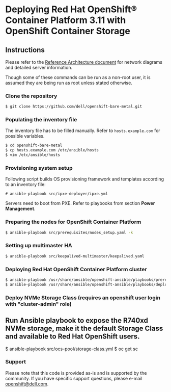 # Deploying Red Hat OpenShift® Container Platform 3.11 with OpenShift Container Storage

## Instructions
Please refer to the [Reference Architecture document](https://dellemc.com/openshift/xxx) for network diagrams and detailed server information.

Though some of these commands can be run as a non-root user, it is assumed they are being run as root unless stated otherwise.

### Clone the repository
```bash
$ git clone https://github.com/dell/openshift-bare-metal.git
```

### Populating the inventory file
The inventory file has to be filled manually.
Refer to `hosts.example.com` for possible variables.

```bash
$ cd openshift-bare-metal
$ cp hosts.example.com /etc/ansible/hosts
$ vim /etc/ansible/hosts
```
### Provisioning system setup
Following script builds OS provisioning framework and templates according to an inventory file:
```
# ansible-playbook src/ipxe-deployer/ipxe.yml
```
Servers need to boot from PXE.
Refer to playbooks from section **Power Management**.

### Preparing the nodes for OpenShift Container Platform
```bash
$ ansible-playbook src/prerequisites/nodes_setup.yaml -k
```

### Setting up multimaster HA
```bash
$ ansible-playbook src/keepalived-multimaster/keepalived.yaml
```

### Deploying Red Hat OpenShift Container Platform cluster
```bash
$ ansible-playbook /usr/share/ansible/openshift-ansible/playbooks/prerequisites.yml
$ ansible-playbook /usr/share/ansible/openshift-ansible/playbooks/deploy_cluster.yml
```
### Deploy NVMe Storage Class (requires an openshift user login with "cluster-admin" role) 
##  Run Ansible playbook to expose the R740xd NVMe storage, make it the default Storage Class and available to Red Hat OpenShift users.
$ ansible-playbook src/ocs-pool/storage-class.yml
$ oc get sc 

### Support
Please note that this code is provided as-is and is supported by the community. If you have specific support questions, please e-mail openshift@dell.com.
